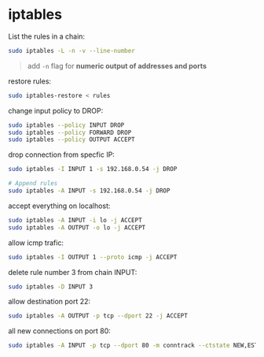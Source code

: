 # iptables

List the rules in a chain:
```bash
sudo iptables -L -n -v --line-number
```
> add `-n` flag for **numeric output of addresses and ports**

restore rules:
```bash
sudo iptables-restore < rules
```

change input policy to DROP:
```bash
sudo iptables --policy INPUT DROP
sudo iptables --policy FORWARD DROP
sudo iptables --policy OUTPUT ACCEPT
```

drop connection from specfic IP:
```bash
sudo iptables -I INPUT 1 -s 192.168.0.54 -j DROP

# Append rules
sudo iptables -A INPUT -s 192.168.0.54 -j DROP
```

accept everything on localhost:
```bash
sudo iptables -A INPUT -i lo -j ACCEPT
sudo iptables -A OUTPUT -o lo -j ACCEPT
```

allow icmp trafic:
```bash
sudo iptables -I OUTPUT 1 --proto icmp -j ACCEPT
```

delete rule number 3 from chain INPUT:
```bash
sudo iptables -D INPUT 3
```

allow destination port 22:
```bash
sudo iptables -A OUTPUT -p tcp --dport 22 -j ACCEPT
```

all new connections on port 80:
```bash
sudo iptables -A INPUT -p tcp --dport 80 -m conntrack --ctstate NEW,ESTABLISHED -j ACCEPT
```


